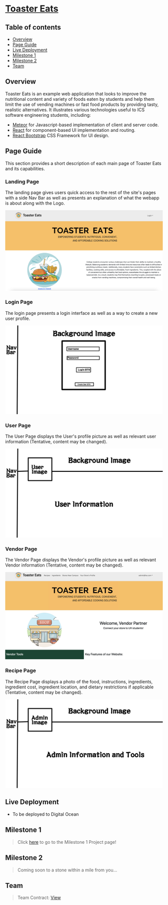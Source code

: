 # [Toaster Eats](https://toaster-eats.github.io/)

## Table of contents

- [Overview](#overview)
- [Page Guide](#page-guide)
- [Live Deployment](#live-deployment)
- [Milestone 1](#milestone-1)
- [Milestone 2](#milestone-2)
- [Team](#team)

## Overview

Toaster Eats is an example web application that looks to improve the nutritional content and variety of foods eaten by students and help them limit the use of vending machines or fast food products by providing tasty, realistic alternatives. It illustrates various technologies useful to ICS software engineering students, including:

- [Meteor](https://www.meteor.com/) for Javascript-based implementation of client and server code.
- [React](https://reactjs.org/) for component-based UI implementation and routing.
- [React Bootstrap](https://react-bootstrap.github.io/) CSS Framework for UI design.

## Page Guide

This section provides a short description of each main page of Toaster Eats and its capabilities.

### Landing Page
The landing page gives users quick access to the rest of the site's pages with a side Nav Bar as well as presents an explanation of what the webapp is about along with the Logo.

![Landing Page](images/landing_page.png)

### Login Page
The login page presents a login interface as well as a way to create a new user profile.

![Login Page](images/Login_Page.png)

### User Page
The User Page displays the User's profile picture as well as relevant user information (Tentative, content may be changed).

![User Page](images/User_Page.png)

### Vendor Page
The Vendor Page displays the Vendor's profile picture as well as relevant Vendor information (Tentative, content may be changed).

![Vendor Page](images/VendorPage3.jpg)

### Recipe Page
The Recipe Page displays a photo of the food, instructions, ingredients, ingredient cost, ingredient location, and dietary restrictions if applicable (Tentative, content may be changed).

![Recipe Page](images/Admin_Page.png)

## Live Deployment
- To be deployed to Digital Ocean

## Milestone 1
> Click [here](https://github.com/orgs/Toaster-Eats/projects/2) to go to the Milestone 1 Project page!

## Milestone 2
> Coming soon to a stone within a mile from you...

## Team

> Team Contract: [View](https://docs.google.com/document/d/1n0IWih1ujnwyixrOLsx8WL_5SpSu6oZ7mWP9MzyGwqM/edit?usp=sharing)
